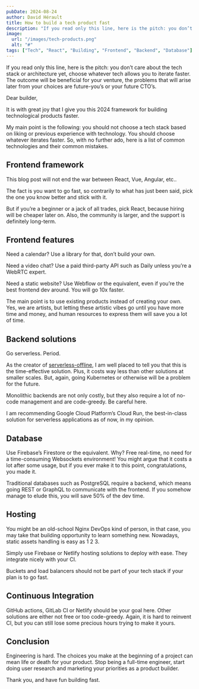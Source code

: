 ```yaml
---
pubDate: 2024-08-24
author: David Hérault
title: How to build a tech product fast
description: "If you read only this line, here is the pitch: you don’t care about the tech stack or architecture yet, choose whatever tech allows you to iterate faster."
image:
  url: "/images/tech-products.png"
  alt: "#"
tags: ["Tech", "React", "Building", "Frontend", "Backend", "Database"]
---
```


If you read only this line, here is the pitch: you don’t care about the tech stack or architecture yet, choose whatever tech allows you to iterate faster. The outcome will be beneficial for your venture, the problems that will arise later from your choices are future-you’s or your future CTO’s.


Dear builder,

It is with great joy that I give you this 2024 framework for building technological products faster.

My main point is the following: you should not choose a tech stack based on liking or previous experience with technology. You should choose whatever iterates faster. So, with no further ado, here is a list of common technologies and their common mistakes.

## Frontend framework

This blog post will not end the war between React, Vue, Angular, etc..

The fact is you want to go fast, so contrarily to what has just been said, pick the one you know better and stick with it.

But if you’re a beginner or a jack of all trades, pick React, because hiring will be cheaper later on. Also, the community is larger, and the support is definitely long-term.

## Frontend features

Need a calendar? Use a library for that, don’t build your own.

Need a video chat? Use a paid third-party API such as Daily unless you’re a WebRTC expert.

Need a static website? Use Webflow or the equivalent, even if you’re the best frontend dev around. You will go 10x faster.

The main point is to use existing products instead of creating your own. Yes, we are artists, but letting these artistic vibes go until you have more time and money, and human resources to express them will save you a lot of time.

## Backend solutions

Go serverless. Period.

As the creator of [serverless-offline](https://github.com/dherault/serverless-offline), I am well placed to tell you that this is the time-effective solution. Plus, it costs way less than other solutions at smaller scales. But, again, going Kubernetes or otherwise will be a problem for the future.

Monolithic backends are not only costly, but they also require a lot of no-code management and are code-greedy. Be careful here.

I am recommending Google Cloud Platform’s Cloud Run, the best-in-class solution for serverless applications as of now, in my opinion.

## Database

Use Firebase’s Firestore or the equivalent. Why? Free real-time, no need for a time-consuming Websockets environment! You might argue that it costs a lot after some usage, but if you ever make it to this point, congratulations, you made it.

Traditional databases such as PostgreSQL require a backend, which means going REST or GraphQL to communicate with the frontend. If you somehow manage to elude this, you will save 50% of the dev time.

## Hosting

You might be an old-school Nginx DevOps kind of person, in that case, you may take that building opportunity to learn something new. Nowadays, static assets handling is easy as 1 2 3.

Simply use Firebase or Netlify hosting solutions to deploy with ease. They integrate nicely with your CI.

Buckets and load balancers should not be part of your tech stack if your plan is to go fast.

## Continuous Integration

GitHub actions, GitLab CI or Netlify should be your goal here. Other solutions are either not free or too code-greedy. Again, it is hard to reinvent CI, but you can still lose some precious hours trying to make it yours.

## Conclusion

Engineering is hard. The choices you make at the beginning of a project can mean life or death for your product. Stop being a full-time engineer, start doing user research and marketing your priorities as a product builder.

Thank you, and have fun building fast.
